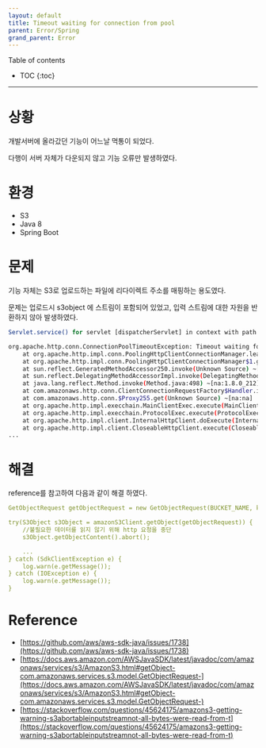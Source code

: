 ```yaml
---
layout: default
title: Timeout waiting for connection from pool
parent: Error/Spring
grand_parent: Error
---
```



Table of contents


- TOC
{:toc}


---

# 상황

개발서버에 올라갔던 기능이 어느날 먹통이 되었다. 

다행이 서버 자체가 다운되지 않고 기능 오류만 발생하였다.

# 환경

- S3
- Java 8
- Spring Boot

# 문제

기능 자체는 S3로 업로드하는 파일에 리다이렉트 주소를 매핑하는 용도였다. 

문제는 업로드시 s3object 에 스트림이 포함되어 있었고, 입력 스트림에 대한 자원을 반환하지 않아 발생하였다.

```bash
Servlet.service() for servlet [dispatcherServlet] in context with path [/***] threw exception [Request processing failed; nested exception is com.amazonaws.SdkClientException: Unable to execute HTTP request: Timeout waiting for connection from pool] with root cause

org.apache.http.conn.ConnectionPoolTimeoutException: Timeout waiting for connection from pool
	at org.apache.http.impl.conn.PoolingHttpClientConnectionManager.leaseConnection(PoolingHttpClientConnectionManager.java:316) ~[httpclient-4.5.12.jar!/:4.5.12]
	at org.apache.http.impl.conn.PoolingHttpClientConnectionManager$1.get(PoolingHttpClientConnectionManager.java:282) ~[httpclient-4.5.12.jar!/:4.5.12]
	at sun.reflect.GeneratedMethodAccessor250.invoke(Unknown Source) ~[na:na]
	at sun.reflect.DelegatingMethodAccessorImpl.invoke(DelegatingMethodAccessorImpl.java:43) ~[na:1.8.0_212]
	at java.lang.reflect.Method.invoke(Method.java:498) ~[na:1.8.0_212]
	at com.amazonaws.http.conn.ClientConnectionRequestFactory$Handler.invoke(ClientConnectionRequestFactory.java:70) ~[aws-java-sdk-core-1.11.415.jar!/:na]
	at com.amazonaws.http.conn.$Proxy255.get(Unknown Source) ~[na:na]
	at org.apache.http.impl.execchain.MainClientExec.execute(MainClientExec.java:190) ~[httpclient-4.5.12.jar!/:4.5.12]
	at org.apache.http.impl.execchain.ProtocolExec.execute(ProtocolExec.java:186) ~[httpclient-4.5.12.jar!/:4.5.12]
	at org.apache.http.impl.client.InternalHttpClient.doExecute(InternalHttpClient.java:185) ~[httpclient-4.5.12.jar!/:4.5.12]
	at org.apache.http.impl.client.CloseableHttpClient.execute(CloseableHttpClient.java:83) ~[httpclient-4.5.12.jar!/:4.5.12]
...
```

# 해결

reference를 참고하여 다음과 같이 해결 하였다.

```yaml
GetObjectRequest getObjectRequest = new GetObjectRequest(BUCKET_NAME, key);

try(S3Object s3Object = amazonS3Client.getObject(getObjectRequest)) {
    //불필요한 데이터를 읽지 않기 위해 http 요청을 중단
    s3Object.getObjectContent().abort();

    ...
} catch (SdkClientException e) {
    log.warn(e.getMessage());
} catch (IOException e) {
    log.warn(e.getMessage());
}
```

# Reference
- [https://github.com/aws/aws-sdk-java/issues/1738](https://github.com/aws/aws-sdk-java/issues/1738)
- [https://docs.aws.amazon.com/AWSJavaSDK/latest/javadoc/com/amazonaws/services/s3/AmazonS3.html#getObject-com.amazonaws.services.s3.model.GetObjectRequest-](https://docs.aws.amazon.com/AWSJavaSDK/latest/javadoc/com/amazonaws/services/s3/AmazonS3.html#getObject-com.amazonaws.services.s3.model.GetObjectRequest-)
- [https://stackoverflow.com/questions/45624175/amazons3-getting-warning-s3abortableinputstreamnot-all-bytes-were-read-from-t](https://stackoverflow.com/questions/45624175/amazons3-getting-warning-s3abortableinputstreamnot-all-bytes-were-read-from-t)